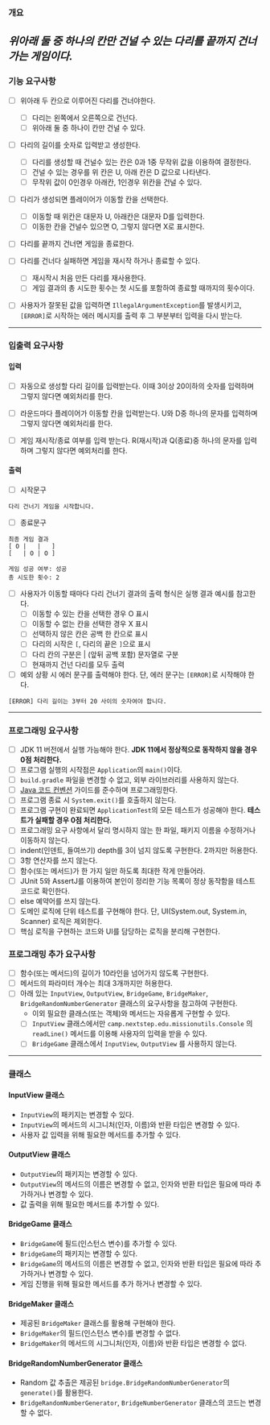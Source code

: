 ### 개요
*위아래 둘 중 하나의 칸만 건널 수 있는 다리를 끝까지 건너가는 게임이다.*
---
### 기능 요구사항
- [ ] 위아래 두 칸으로 이루어진 다리를 건너야한다.
  - [ ] 다리는 왼쪽에서 오른쪽으로 건넌다.
  - [ ] 위아래 둘 중 하나이 칸만 건널 수 있다.

- [ ] 다리의 길이를 숫자로 입력받고 생성한다.
  - [ ] 다리를 생성할 때 건널수 있는 칸은 0과 1중 무작위 값을 이용하여 결정한다.
  - [ ] 건널 수 있는 경우를 위 칸은 U, 아래 칸은 D 값으로 나타낸다.
  - [ ] 무작위 값이 0인경우 아래칸, 1인경우 위칸을 건널 수 있다.

- [ ] 다리가 생성되면 플레이어가 이동할 칸을 선택한다.
  - [ ] 이동할 때 위칸은 대문자 U, 아래칸은 대문자 D를 입력한다.
  - [ ] 이동한 칸을 건널수 있으면 O, 그렇지 않다면 X로 표시한다.

- [ ] 다리를 끝까지 건너면 게임을 종료한다.

- [ ] 다리를 건너다 실패하면 게임을 재시작 하거나 종료할 수 있다.
  - [ ] 재시작시 처음 만든 다리를 재사용한다.
  - [ ] 게임 결과의 총 시도한 횟수는 첫 시도를 포함하여 종료할 때까지의 횟수이다.

- [ ] 사용자가 잘못된 값을 입력하면 `IllegalArgumentException`를 발생시키고, `[ERROR]`로 시작하는 에러 메시지를 출력 후 그 부분부터 입력을 다시 받는다.
---

### 입출력 요구사항

#### 입력
- [ ] 자동으로 생성할 다리 길이를 입력받는다. 이때 3이상 20이하의 숫자를 입력하며 그렇지 않다면 예외처리를 한다.

- [ ] 라운드마다 플레이어가 이동할 칸을 입력받는다. U와 D중 하나의 문자를 입력하며 그렇지 않다면 예외처리를 한다.

- [ ] 게임 재시작/종료 여부를 입력 받는다. R(재시작)과 Q(종료)중 하나의 문자를 입력하며 그렇지 않다면 예외처리를 한다.


#### 출력
- [ ] 시작문구
```
다리 건너기 게임을 시작합니다.
```

- [ ] 종료문구
```
최종 게임 결과
[ O |   |   ]
[   | O | O ]

게임 성공 여부: 성공
총 시도한 횟수: 2
```

- [ ] 사용자가 이동할 때마다 다리 건너기 결과의 출력 형식은 실행 결과 예시를 참고한다.
  - [ ] 이동할 수 있는 칸을 선택한 경우 O 표시
  - [ ] 이동할 수 없는 칸을 선택한 경우 X 표시
  - [ ] 선택하지 않은 칸은 공백 한 칸으로 표시
  - [ ] 다리의 시작은 `[`, 다리의 끝은 `]`으로 표시
  - [ ] 다리 칸의 구분은 | (앞뒤 공백 포함) 문자열로 구분
  - [ ] 현재까지 건넌 다리를 모두 출력

- [ ] 예외 상황 시 에러 문구를 출력해야 한다. 단, 에러 문구는 `[ERROR]`로 시작해야 한다.
```
[ERROR] 다리 길이는 3부터 20 사이의 숫자여야 합니다.
```
---

### 프로그래밍 요구사항
- [ ]  JDK 11 버전에서 실행 가능해야 한다. **JDK 11에서 정상적으로 동작하지 않을 경우 0점 처리한다.**
- [ ]  프로그램 실행의 시작점은 `Application`의 `main()`이다.
- [ ]  `build.gradle` 파일을 변경할 수 없고, 외부 라이브러리를 사용하지 않는다.
- [ ]  [Java 코드 컨벤션](https://github.com/woowacourse/woowacourse-docs/tree/master/styleguide/java) 가이드를 준수하며 프로그래밍한다.
- [ ]  프로그램 종료 시 `System.exit()`를 호출하지 않는다.
- [ ]  프로그램 구현이 완료되면 `ApplicationTest`의 모든 테스트가 성공해야 한다. **테스트가 실패할 경우 0점 처리한다.**
- [ ]  프로그래밍 요구 사항에서 달리 명시하지 않는 한 파일, 패키지 이름을 수정하거나 이동하지 않는다.
- [ ]  indent(인덴트, 들여쓰기) depth를 3이 넘지 않도록 구현한다. 2까지만 허용한다.
- [ ]  3항 연산자를 쓰지 않는다.
- [ ]  함수(또는 메서드)가 한 가지 일만 하도록 최대한 작게 만들어라.
- [ ]  JUnit 5와 AssertJ를 이용하여 본인이 정리한 기능 목록이 정상 동작함을 테스트 코드로 확인한다.
- [ ]  else 예약어를 쓰지 않는다.
- [ ]  도메인 로직에 단위 테스트를 구현해야 한다. 단, UI(System.out, System.in, Scanner) 로직은 제외한다.
- [ ]  핵심 로직을 구현하는 코드와 UI를 담당하는 로직을 분리해 구현한다.

### 프로그래밍 추가 요구사항
- [ ] 함수(또는 메서드)의 길이가 10라인을 넘어가지 않도록 구현한다.
- [ ] 메서드의 파라미터 개수는 최대 3개까지만 허용한다.
- [ ] 아래 있는 `InputView`, `OutputView`, `BridgeGame`, `BridgeMaker`, `BridgeRandomNumberGenerator` 클래스의 요구사항을 참고하여 구현한다.
  - 이외 필요한 클래스(또는 객체)와 메서드는 자유롭게 구현할 수 있다.
  - [ ] `InputView` 클래스에서만 `camp.nextstep.edu.missionutils.Console` 의 `readLine()` 메서드를 이용해 사용자의 입력을 받을 수 있다.
  - [ ] `BridgeGame` 클래스에서 `InputView`, `OutputView` 를 사용하지 않는다.

---
### 클래스

#### InputView 클래스
- `InputView`의 패키지는 변경할 수 있다.
- `InputView`의 메서드의 시그니처(인자, 이름)와 반환 타입은 변경할 수 있다.
- 사용자 값 입력을 위해 필요한 메서드를 추가할 수 있다.

#### OutputView 클래스
- `OutputView`의 패키지는 변경할 수 있다.
- `OutputView`의 메서드의 이름은 변경할 수 없고, 인자와 반환 타입은 필요에 따라 추가하거나 변경할 수 있다.
- 값 출력을 위해 필요한 메서드를 추가할 수 있다.

#### BridgeGame 클래스
- `BridgeGame`에 필드(인스턴스 변수)를 추가할 수 있다.
- `BridgeGame`의 패키지는 변경할 수 있다.
- `BridgeGame`의 메서드의 이름은 변경할 수 없고, 인자와 반환 타입은 필요에 따라 추가하거나 변경할 수 있다.
- 게임 진행을 위해 필요한 메서드를 추가 하거나 변경할 수 있다.

#### BridgeMaker 클래스
- 제공된 `BridgeMaker` 클래스를 활용해 구현해야 한다.
- `BridgeMaker`의 필드(인스턴스 변수)를 변경할 수 없다.
- `BridgeMaker`의 메서드의 시그니처(인자, 이름)와 반환 타입은 변경할 수 없다.

#### BridgeRandomNumberGenerator 클래스
- Random 값 추출은 제공된 `bridge.BridgeRandomNumberGenerator`의 `generate()`를 활용한다.
- `BridgeRandomNumberGenerator`, `BridgeNumberGenerator` 클래스의 코드는 변경할 수 없다.
